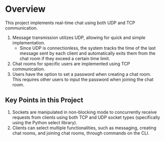 # Overview
This project implements real-time chat using both UDP and TCP communication.

1. Message transmission utilizes UDP, allowing for quick and simple implementation.
   - Since UDP is connectionless, the system tracks the time of the last message sent by each client and automatically exits them from the chat room if they exceed a certain time limit.
2. Chat rooms for specific users are implemented using TCP communication.
3. Users have the option to set a password when creating a chat room. This requires other users to input the password when joining the chat room.

## Key Points in this Project
1. Sockets are manipulated in non-blocking mode to concurrently receive requests from clients using both TCP and UDP socket types (specifically using the Python select library).
2. Clients can select multiple functionalities, such as messaging, creating chat rooms, and joining chat rooms, through commands on the CLI.
